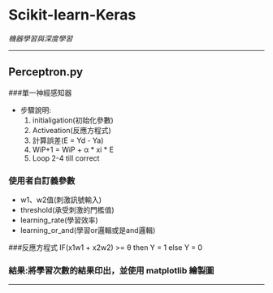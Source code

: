 # Scikit-learn-Keras
*機器學習與深度學習*
* * *
## Perceptron.py
###單一神經感知器
* 步驟說明:
  1. initialigation(初始化參數)
  2. Activeation(反應方程式)
  3. 計算誤差(E = Yd - Ya)
  4. WiP+1 = WiP + α * xi * E
  5. Loop 2-4 till correct

### 使用者自訂義參數
* w1、w2值(刺激訊號輸入)
* threshold(承受刺激的門檻值)
* learning_rate(學習效率)
* learning_or_and(學習or邏輯或是and邏輯)

###反應方程式
    IF(x1w1 + x2w2) >= θ
    then Y = 1
    else Y = 0

### 結果:將學習次數的結果印出，並使用 matplotlib 繪製圖
* * *
